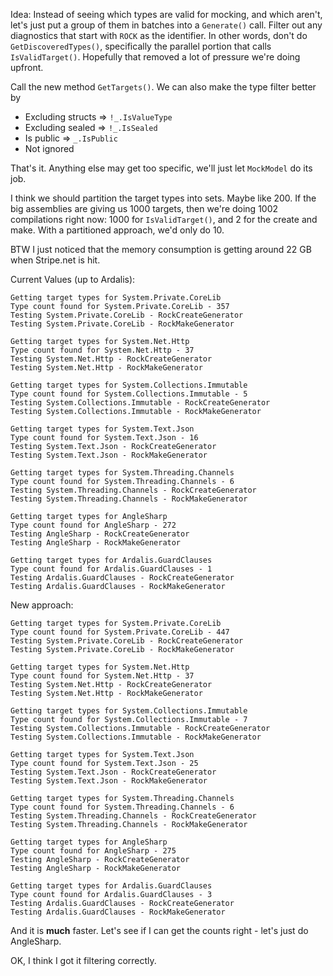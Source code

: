 Idea: Instead of seeing which types are valid for mocking, and which aren't, let's just put a group of them in batches into a `Generate()` call. Filter out any diagnostics that start with `ROCK` as the identifier. In other words, don't do `GetDiscoveredTypes()`, specifically the parallel portion that calls `IsValidTarget()`. Hopefully that removed a lot of pressure we're doing upfront.

Call the new method `GetTargets()`. We can also make the type filter better by
* Excluding structs => `!_.IsValueType`
* Excluding sealed => `!_.IsSealed`
* Is public => `_.IsPublic`
* Not ignored

That's it. Anything else may get too specific, we'll just let `MockModel` do its job.

I think we should partition the target types into sets. Maybe like 200. If the big assemblies are giving us 1000 targets, then we're doing 1002 compilations right now: 1000 for `IsValidTarget()`, and 2 for the create and make. With a partitioned approach, we'd only do 10.

BTW I just noticed that the memory consumption is getting around 22 GB when Stripe.net is hit. 

Current Values (up to Ardalis):

```
Getting target types for System.Private.CoreLib
Type count found for System.Private.CoreLib - 357
Testing System.Private.CoreLib - RockCreateGenerator
Testing System.Private.CoreLib - RockMakeGenerator

Getting target types for System.Net.Http
Type count found for System.Net.Http - 37
Testing System.Net.Http - RockCreateGenerator
Testing System.Net.Http - RockMakeGenerator

Getting target types for System.Collections.Immutable
Type count found for System.Collections.Immutable - 5
Testing System.Collections.Immutable - RockCreateGenerator
Testing System.Collections.Immutable - RockMakeGenerator

Getting target types for System.Text.Json
Type count found for System.Text.Json - 16
Testing System.Text.Json - RockCreateGenerator
Testing System.Text.Json - RockMakeGenerator

Getting target types for System.Threading.Channels
Type count found for System.Threading.Channels - 6
Testing System.Threading.Channels - RockCreateGenerator
Testing System.Threading.Channels - RockMakeGenerator

Getting target types for AngleSharp
Type count found for AngleSharp - 272
Testing AngleSharp - RockCreateGenerator
Testing AngleSharp - RockMakeGenerator

Getting target types for Ardalis.GuardClauses
Type count found for Ardalis.GuardClauses - 1
Testing Ardalis.GuardClauses - RockCreateGenerator
Testing Ardalis.GuardClauses - RockMakeGenerator
```

New approach:

```
Getting target types for System.Private.CoreLib
Type count found for System.Private.CoreLib - 447
Testing System.Private.CoreLib - RockCreateGenerator
Testing System.Private.CoreLib - RockMakeGenerator

Getting target types for System.Net.Http
Type count found for System.Net.Http - 37
Testing System.Net.Http - RockCreateGenerator
Testing System.Net.Http - RockMakeGenerator

Getting target types for System.Collections.Immutable
Type count found for System.Collections.Immutable - 7
Testing System.Collections.Immutable - RockCreateGenerator
Testing System.Collections.Immutable - RockMakeGenerator

Getting target types for System.Text.Json
Type count found for System.Text.Json - 25
Testing System.Text.Json - RockCreateGenerator
Testing System.Text.Json - RockMakeGenerator

Getting target types for System.Threading.Channels
Type count found for System.Threading.Channels - 6
Testing System.Threading.Channels - RockCreateGenerator
Testing System.Threading.Channels - RockMakeGenerator

Getting target types for AngleSharp
Type count found for AngleSharp - 275
Testing AngleSharp - RockCreateGenerator
Testing AngleSharp - RockMakeGenerator

Getting target types for Ardalis.GuardClauses
Type count found for Ardalis.GuardClauses - 3
Testing Ardalis.GuardClauses - RockCreateGenerator
Testing Ardalis.GuardClauses - RockMakeGenerator
```

And it is **much** faster. Let's see if I can get the counts right - let's just do AngleSharp.

OK, I think I got it filtering correctly.